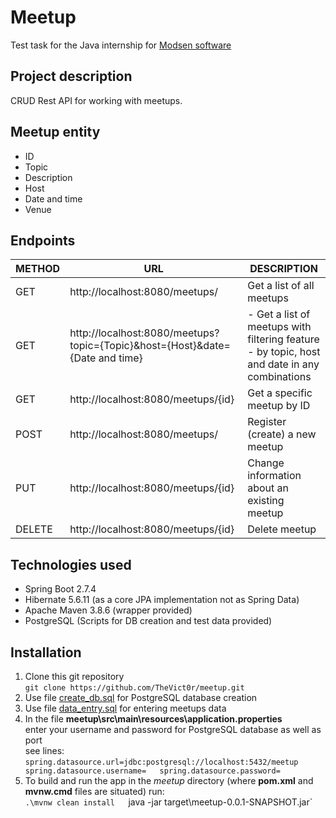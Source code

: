 # Meetup
Test task for the Java internship for [Modsen software](https://www.modsen-software.com/) 

## Project description
CRUD Rest API for working with meetups.

## Meetup entity
- ID
- Topic
- Description
- Host
- Date and time
- Venue

## Endpoints
| **METHOD** | **URL** | **DESCRIPTION** |
|---|---|---|
| GET | http://localhost:8080/meetups/ | Get a list of all meetups |
| GET | http://localhost:8080/meetups?topic={Topic}&host={Host}&date={Date and time} | - Get a list of meetups with filtering feature - by topic, host and date in any combinations |
| GET | http://localhost:8080/meetups/{id} | Get a specific meetup by ID |
| POST | http://localhost:8080/meetups/ | Register (create) a new meetup |
| PUT | http://localhost:8080/meetups/{id} | Change information about an existing meetup |
| DELETE | http://localhost:8080/meetups/{id} | Delete meetup |

## Technologies used
- Spring Boot 2.7.4
- Hibernate 5.6.11 (as a core JPA implementation not as Spring Data)
- Apache Maven 3.8.6 (wrapper provided)
- PostgreSQL (Scripts for DB creation and test data provided)

## Installation
1. Clone this git repository  
   `git clone https://github.com/TheVict0r/meetup.git`  
2. Use file [create_db.sql](./create_db.sql) for PostgreSQL database creation
3. Use file [data_entry.sql](./data_entry.sql) for entering meetups data 
4. In the file **meetup\\src\\main\\resources\\application.properties**  
   enter your username and password for PostgreSQL database as well as port  
   see lines:  
   `spring.datasource.url=jdbc:postgresql://localhost:5432/meetup  
   spring.datasource.username=  
   spring.datasource.password=`  
5. To build and run the app in the *meetup* directory (where **pom.xml** and **mvnw.cmd** files are situated) run:  
   `.\mvnw clean install  
   `java -jar target\meetup-0.0.1-SNAPSHOT.jar`  






